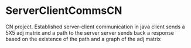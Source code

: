 # ServerClientCommsCN
CN project. Established server-client communication in java 
client sends a 5X5 adj matrix and a path to the server
server sends back a response based on the existence of the path and a graph of the adj matrix

